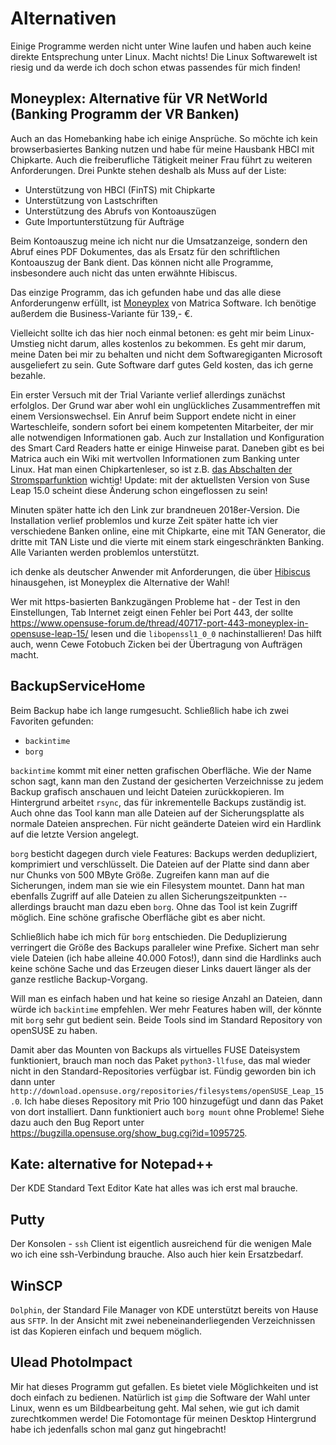 # Alternativen

Einige Programme werden nicht unter Wine laufen und haben auch keine direkte Entsprechung unter Linux. Macht nichts! Die Linux Softwarewelt ist riesig und da werde ich doch schon etwas passendes für mich finden!

## Moneyplex: Alternative für VR NetWorld (Banking Programm der VR Banken)

Auch an das Homebanking habe ich einige Ansprüche. So möchte ich kein browserbasiertes Banking nutzen und habe für meine Hausbank HBCI mit Chipkarte. Auch die freiberufliche Tätigkeit meiner Frau führt zu weiteren Anforderungen. Drei Punkte stehen deshalb als Muss auf der Liste:

* Unterstützung von HBCI (FinTS) mit Chipkarte
* Unterstützung von Lastschriften
* Unterstützung des Abrufs von Kontoauszügen
* Gute Importunterstützung für Aufträge

Beim Kontoauszug meine ich nicht nur die Umsatzanzeige, sondern den Abruf eines PDF Dokumentes, das als Ersatz für den schriftlichen Kontoauszug der Bank dient. Das können nicht alle Programme, insbesondere auch nicht das unten erwähnte Hibiscus.

Das einzige Programm, das ich gefunden habe und das alle diese Anforderungenw erfüllt, ist [Moneyplex](http://www.matrica.de/produkte/produktmpx.html) von Matrica Software. Ich benötige außerdem die Business-Variante für 139,- €.

Vielleicht sollte ich das hier noch einmal betonen: es geht mir beim Linux-Umstieg nicht darum, alles kostenlos zu bekommen. Es geht mir darum, meine Daten bei mir zu behalten und nicht dem Softwaregiganten Microsoft ausgeliefert zu sein. Gute Software darf gutes Geld kosten, das ich gerne bezahle.

Ein erster Versuch mit der Trial Variante verlief allerdings zunächst erfolglos. Der Grund war aber wohl ein unglückliches Zusammentreffen mit einem Versionswechsel. Ein Anruf beim Support endete nicht in einer Warteschleife, sondern sofort bei einem kompetenten Mitarbeiter, der mir alle notwendigen Informationen gab. Auch zur Installation und Konfiguration des Smart Card Readers hatte er einige Hinweise parat. Daneben gibt es bei Matrica auch ein Wiki mit wertvollen Informationen zum Banking unter Linux. Hat man einen Chipkartenleser, so ist z.B. [das Abschalten der Stromsparfunktion](http://wiki.matrica.com/index.php/Cyberjack#Stromsparfunktion_bei_pcsc-Dienst_deaktivieren) wichtig! Update: mit der aktuellsten Version von Suse Leap 15.0 scheint diese Änderung schon eingeflossen zu sein!

Minuten später hatte ich den Link zur brandneuen 2018er-Version. Die Installation verlief problemlos und kurze Zeit später hatte ich vier verschiedene Banken online, eine mit Chipkarte, eine mit TAN Generator, die dritte mit TAN Liste und die vierte mit einem stark eingeschränkten Banking. Alle Varianten werden problemlos unterstützt.

ich denke als deutscher Anwender mit Anforderungen, die über [Hibiscus](https://www.willuhn.de/products/hibiscus/) hinausgehen, ist Moneyplex die Alternative der Wahl!

Wer mit https-basierten Bankzugängen Probleme hat - der Test in den Einstellungen, Tab Internet zeigt einen Fehler bei Port 443, der sollte https://www.opensuse-forum.de/thread/40717-port-443-moneyplex-in-opensuse-leap-15/ lesen und die `libopenssl1_0_0` nachinstallieren! Das hilft auch, wenn Cewe Fotobuch Zicken bei der Übertragung von Aufträgen macht.

## BackupServiceHome

Beim Backup habe ich lange rumgesucht. Schließlich habe ich zwei Favoriten gefunden:

* `backintime`
* `borg`

`backintime` kommt mit einer netten grafischen Oberfläche. Wie der Name schon sagt, kann man den Zustand der gesicherten Verzeichnisse zu jedem Backup grafisch anschauen und leicht Dateien zurückkopieren. Im Hintergrund arbeitet `rsync`, das für inkrementelle Backups zuständig ist. Auch ohne das Tool kann man alle Dateien auf der Sicherungsplatte als normale Dateien ansprechen. Für nicht geänderte Dateien wird ein Hardlink auf die letzte Version angelegt.

`borg` besticht dagegen durch viele Features: Backups werden dedupliziert, komprimiert und verschlüsselt. Die Dateien auf der Platte sind dann aber nur Chunks von 500 MByte Größe. Zugreifen kann man auf die Sicherungen, indem man sie wie ein Filesystem mountet. Dann hat man ebenfalls Zugriff auf alle Dateien zu allen Sicherungszeitpunkten -- allerdings braucht man dazu eben `borg`. Ohne das Tool ist kein Zugriff möglich. Eine schöne grafische Oberfläche gibt es aber nicht.

Schließlich habe ich mich für `borg` entschieden. Die Deduplizierung verringert die Größe des Backups paralleler wine Prefixe. Sichert man sehr viele Dateien (ich habe alleine 40.000 Fotos!), dann sind die Hardlinks auch keine schöne Sache und das Erzeugen dieser Links dauert länger als der ganze restliche Backup-Vorgang.

Will man es einfach haben und hat keine so riesige Anzahl an Dateien, dann würde ich `backintime` empfehlen. Wer mehr Features haben will, der könnte mit `borg` sehr gut bedient sein. Beide Tools sind im Standard Repository von openSUSE zu haben.

Damit aber das Mounten von Backups als virtuelles FUSE Dateisystem funktioniert, brauch man noch das Paket `python3-llfuse`, das mal wieder nicht in den Standard-Repositories verfügbar ist. Fündig geworden bin ich dann unter `http://download.opensuse.org/repositories/filesystems/openSUSE_Leap_15.0`. Ich habe dieses Repository mit Prio 100 hinzugefügt und dann das Paket von dort installiert. Dann funktioniert auch `borg mount` ohne Probleme! Siehe dazu auch den Bug Report unter https://bugzilla.opensuse.org/show_bug.cgi?id=1095725.

## Kate: alternative for Notepad++

Der KDE Standard Text Editor Kate hat alles was ich erst mal brauche.

## Putty

Der Konsolen - `ssh` Client ist eigentlich ausreichend für die wenigen Male wo ich eine ssh-Verbindung brauche. Also auch hier kein Ersatzbedarf.

## WinSCP

`Dolphin`, der Standard File Manager von KDE unterstützt bereits von Hause aus `SFTP`. In der Ansicht mit zwei nebeneinanderliegenden Verzeichnissen ist das Kopieren einfach und bequem möglich. 

## Ulead PhotoImpact

Mir hat dieses Programm gut gefallen. Es bietet viele Möglichkeiten und ist doch einfach zu bedienen. Natürlich ist `gimp` die Software der Wahl unter Linux, wenn es um Bildbearbeitung geht. Mal sehen, wie gut ich damit zurechtkommen werde! Die Fotomontage für meinen Desktop Hintergrund habe ich jedenfalls schon mal ganz gut hingebracht!
